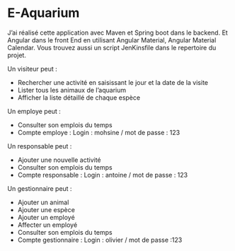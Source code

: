 # E-Aquarium
J’ai réalisé cette application avec Maven et Spring boot  dans le backend. Et Angular dans le front End en utilisant Angular Material, Angular Material Calendar. Vous trouvez aussi un script JenKinsfile dans le repertoire du projet.

Un visiteur peut : 
- Rechercher une activité en saisissant le jour et la date de la visite
- Lister tous les animaux de l’aquarium 
- Afficher la liste détaillé de chaque espèce 

Un employe peut : 
- Consulter son emplois du temps
- Compte employe :  Login : mohsine  / mot de passe : 123


Un responsable peut : 
- Ajouter une nouvelle activité
- Consulter son emplois du temps
- Compte responsable : Login : antoine / mot de passe : 123


Un gestionnaire peut : 
- Ajouter un animal
- Ajouter une espèce 
- Ajouter un employé 
- Affecter un employé
- Consulter son emplois du temps
- Compte gestionnaire : Login : olivier / mot de passe :123



